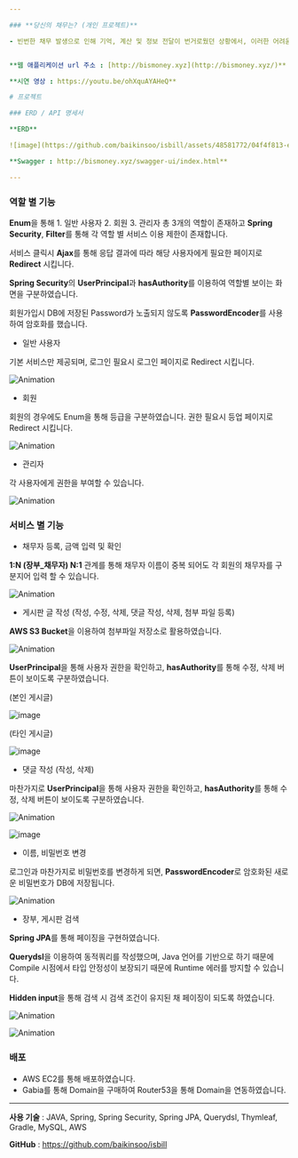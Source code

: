 ```yaml
---

### **당신의 채무는? (개인 프로젝트)**

- 빈번한 채무 발생으로 인해 기억, 계산 및 정보 전달이 번거로웠던 상황에서, 이러한 어려움을 해결하고자 우리는 간편하게 채무를 기록하고 계산해주며, 한눈에 채무 관계를 확인할 수 있는 채무 관리 서비스를 개발하였습니다.


**웹 애플리케이션 url 주소 : [http://bismoney.xyz](http://bismoney.xyz/)**

**시연 영상 : https://youtu.be/ohXquAYAHeQ**

# 프로젝트

### ERD / API 명세서

**ERD**

![image](https://github.com/baikinsoo/isbill/assets/48581772/04f4f813-e130-4f14-bb4f-5dff6681beed)

**Swagger : http://bismoney.xyz/swagger-ui/index.html**

---
```


### 역할 별 기능

**Enum**을 통해 1. 일반 사용자 2. 회원 3. 관리자 총 3개의 역할이 존재하고 **Spring Security**, **Filter**를 통해 각 역할 별 서비스 이용 제한이 존재합니다.

서비스 클릭시 **Ajax**를 통해 응답 결과에 따라 해당 사용자에게 필요한 페이지로 **Redirect** 시킵니다.

**Spring Security**의 **UserPrincipal**과  **hasAuthority**를 이용하여 역할별 보이는 화면을 구분하였습니다.

회원가입시 DB에 저장된 Password가 노출되지 않도록 **PasswordEncoder**를 사용하여 암호화를 했습니다.

- 일반 사용자

기본 서비스만 제공되며, 로그인 필요시 로그인 페이지로 Redirect 시킵니다.

![Animation](https://github.com/baikinsoo/isbill/assets/48581772/1efd1c8d-85b6-4815-8510-221ae4d981c6)

- 회원

회원의 경우에도 Enum을 통해 등급을 구분하였습니다.
권한 필요시 등업 페이지로 Redirect 시킵니다.

![Animation](https://github.com/baikinsoo/isbill/assets/48581772/058fad51-7968-444d-91d1-c92ddf64c37e)

- 관리자

각 사용자에게 권한을 부여할 수 있습니다.

![Animation](https://github.com/baikinsoo/isbill/assets/48581772/54e1c9cd-ba3f-4368-bfce-515943239f3b)

### 서비스 별 기능

- 채무자 등록, 금액 입력 및 확인

**1:N (장부_채무자) N:1** 관계를 통해 채무자 이름이 중복 되어도 각 회원의 채무자를 구분지어 입력 할 수 있습니다.

![Animation](https://github.com/baikinsoo/isbill/assets/48581772/8029d244-c333-4ba3-80a2-9a0b6f348ebf)

- 게시판 글 작성 (작성, 수정, 삭제, 댓글 작성, 삭제, 첨부 파일 등록)

**AWS S3 Bucket**을 이용하여 첨부파일 저장소로 활용하였습니다.

![Animation](https://github.com/baikinsoo/isbill/assets/48581772/3dc19530-3129-4ac2-b4c1-13d079d976b9)  

**UserPrincipal**을 통해 사용자 권한을 확인하고, **hasAuthority**를 통해 수정, 삭제 버튼이 보이도록 구분하였습니다.

(본인 게시글)

 ![image](https://github.com/baikinsoo/isbill/assets/48581772/2b87b9fd-249b-4ba4-8fe4-c7decfb433da)

(타인 게시글)

![image](https://github.com/baikinsoo/isbill/assets/48581772/e14e29d9-3ef6-47d0-8082-2cafa9efc24d)

- 댓글 작성 (작성, 삭제)

마찬가지로 **UserPrincipal**을 통해 사용자 권한을 확인하고, **hasAuthority**를 통해 수정, 삭제 버튼이 보이도록 구분하였습니다.
    
   ![Animation](https://github.com/baikinsoo/isbill/assets/48581772/14fdefe0-a700-4c6c-a2a5-6486b953bde8)
    
    
   ![image](https://github.com/baikinsoo/isbill/assets/48581772/7afff8c4-30b5-46ff-85fa-f638f46d8d46)
    

- 이름, 비밀번호 변경

로그인과 마찬가지로 비밀번호를 변경하게 되면, **PasswordEncoder**로 암호화된 새로운 비밀번호가 DB에 저장됩니다.

![Animation](https://github.com/baikinsoo/isbill/assets/48581772/f1f61a68-9552-44b7-8630-947e01f64bce)

- 장부, 게시판 검색

**Spring JPA**를 통해 페이징을 구현하였습니다.

**Querydsl**을 이용하여 동적쿼리를 작성했으며, Java 언어를 기반으로 하기 때문에 Compile 시점에서 타입 안정성이 보장되기 때문에 Runtime 에러를 방지할 수 있습니다.

**Hidden input**을 통해 검색 시 검색 조건이 유지된 채 페이징이 되도록 하였습니다. 

![Animation](https://github.com/baikinsoo/isbill/assets/48581772/b57e988a-370b-4a6a-ae51-35a191afeb2f) 


![Animation](https://github.com/baikinsoo/isbill/assets/48581772/39effbe0-943a-4c4b-9b0d-47acd309fa39)  

### 배포
- AWS EC2를 통해 배포하였습니다.
- Gabia를 통해 Domain을 구매하여 Router53을 통해 Domain을 연동하였습니다.
---

**사용 기술** : JAVA, Spring, Spring Security, Spring JPA, Querydsl, Thymleaf, Gradle, MySQL, AWS

**GitHub** : https://github.com/baikinsoo/isbill
